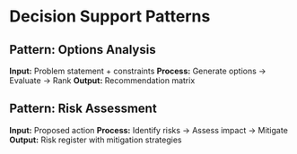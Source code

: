 # Decision Support Patterns

## Pattern: Options Analysis
**Input:** Problem statement + constraints
**Process:** Generate options → Evaluate → Rank
**Output:** Recommendation matrix

## Pattern: Risk Assessment
**Input:** Proposed action
**Process:** Identify risks → Assess impact → Mitigate
**Output:** Risk register with mitigation strategies
